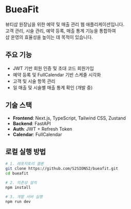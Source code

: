 # BueaFit

뷰티샵 원장님을 위한 예약 및 매출 관리 웹 애플리케이션입니다.  
고객 관리, 시술 관리, 예약 등록, 매출 통계 기능을 통합하여  
샵 운영의 효율성을 높이는 데 목적이 있습니다.

## 주요 기능

- JWT 기반 회원 인증 및 초대 코드 회원가입
- 예약 등록 및 FullCalendar 기반 스케줄 시각화
- 고객 및 시술 항목 관리
- 일 매출 및 시술별 매출 통계 확인 (개발 중)

## 기술 스택

- **Frontend**: Next.js, TypeScript, Tailwind CSS, Zustand
- **Backend**: FastAPI
- **Auth**: JWT + Refresh Token
- **Calendar**: FullCalendar

## 로컬 실행 방법

```bash
# 1. 레포지토리 클론
git clone https://github.com/S2SIONS2/bueafit.git
cd bueafit

# 2. 의존성 설치
npm install

# 3. 개발 서버 실행
npm run dev
